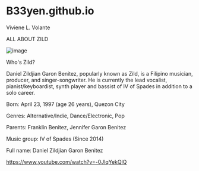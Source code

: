 # B33yen.github.io
Viviene L. Volante


ALL ABOUT ZILD


![image](https://github.com/B33yen/B33yen.github.io/assets/152234442/b665dd86-9d02-46f4-b1a2-78197802d86c)

Who's Zild?


Daniel Zildjian Garon Benitez, popularly known as Zild, is a Filipino musician, producer, and singer-songwriter. He is currently the lead vocalist, pianist/keyboardist, synth player and bassist of IV of Spades in addition to a solo career.


Born: April 23, 1997 (age 26 years), Quezon City


Genres: Alternative/Indie, Dance/Electronic, Pop


Parents: Franklin Benitez, Jennifer Garon Benitez



Music group: IV of Spades (Since 2014)


Full name: Daniel Zildjian Garon Benitez


https://www.youtube.com/watch?v=-0JlqYekQlQ

